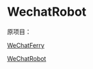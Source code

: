 # WechatRobot
 
原项目：

[WeChatFerry](https://github.com/lich0821/WeChatFerry)

[WeChatRobot](https://github.com/lich0821/WeChatRobot)
